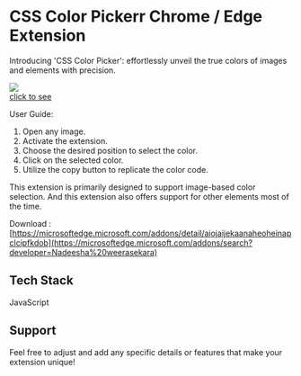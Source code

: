 
# CSS Color Pickerr Chrome / Edge Extension

 Introducing 'CSS Color Picker': effortlessly unveil the true colors of images and elements with precision.
 
<div > <img src="img/ss.gif" > </div>
  <a href = 'https://iili.io/JOLIKOJ.gif'> click to see</a>

User Guide:

1. Open any image.
2. Activate the extension.
3. Choose the desired position to select the color.
4. Click on the selected color.
5. Utilize the copy button to replicate the color code.

This extension is primarily designed to support image-based color selection. And this extension also offers support for other elements most of the time.



Download : [https://microsoftedge.microsoft.com/addons/detail/aiojaijekaanaheoheinapclcipfkdob](https://microsoftedge.microsoft.com/addons/search?developer=Nadeesha%20weerasekara)

## Tech Stack
JavaScript

## Support

Feel free to adjust and add any specific details or features that make your extension unique!
